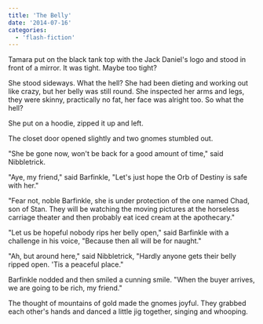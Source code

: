 ```yaml
---
title: 'The Belly'
date: '2014-07-16'
categories:
  - 'flash-fiction'
---
```


Tamara put on the black tank top with the Jack Daniel's logo and stood in front
of a mirror. It was tight. Maybe too tight?

She stood sideways. What the hell? She had been dieting and working out like
crazy, but her belly was still round. She inspected her arms and legs, they were
skinny, practically no fat, her face was alright too. So what the hell?

She put on a hoodie, zipped it up and left.

The closet door opened slightly and two gnomes stumbled out.

"She be gone now, won't be back for a good amount of time," said Nibbletrick.

"Aye, my friend," said Barfinkle, "Let's just hope the Orb of Destiny is safe
with her."

"Fear not, noble Barfinkle, she is under protection of the one named Chad, son
of Stan. They will be watching the moving pictures at the horseless carriage
theater and then probably eat iced cream at the apothecary."

"Let us be hopeful nobody rips her belly open," said Barfinkle with a challenge
in his voice, "Because then all will be for naught."

"Ah, but around here," said Nibbletrick, "Hardly anyone gets their belly ripped
open. 'Tis a peaceful place."

Barfinkle nodded and then smiled a cunning smile. "When the buyer arrives, we
are going to be rich, my friend."

The thought of mountains of gold made the gnomes joyful. They grabbed each
other's hands and danced a little jig together, singing and whooping.
